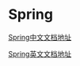 # Spring

[Spring中文文档地址](https://www.docs4dev.com/docs/zh/spring-framework/5.1.3.RELEASE/reference)

[Spring英文文档地址](https://spring.io/projects/spring-framework#learn)
